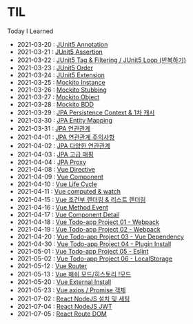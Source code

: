 # TIL
Today I Learned

* 2021-03-20 : [JUnit5 Annotation](Junit5/2021-03-20.md) <br>
* 2021-03-21 : [JUnit5 Assertion](Junit5/2021-03-21.md) <br>
* 2021-03-22 : [JUnit5 Tag & Filtering / JUnit5 Loop (반복하기)](Junit5/2021-03-22.md) <br>
* 2021-03-23 : [JUnit5 Order](Junit5/2021-03-23.md) <br>
* 2021-03-24 : [JUnit5 Extension](Junit5/2021-03-24.md) <br>
* 2021-03-25 : [Mockito Instance](Junit5/2021-03-25.md) <br>
* 2021-03-26 : [Mockito Stubbing](Junit5/2021-03-26.md) <br>
* 2021-03-27 : [Mockito Object](Junit5/2021-03-27.md) <br>
* 2021-03-28 : [Mockito BDD](Junit5/2021-03-28.md) <br>
* 2021-03-29 : [JPA Persistence Context & 1차 캐시](JPA/2021-03-29.md) <br>
* 2021-03-30 : [JPA Entity Mapping](JPA/2021-03-30.md) <br>
* 2021-03-31 : [JPA 연관관계](JPA/2021-03-31.md) <br>
* 2021-04-01 : [JPA 연관관계 주의사항](JPA/2021-04-01.md) <br>
* 2021-04-02 : [JPA 다양한 연관관계](JPA/2021-04-02.md) <br>
* 2021-04-03 : [JPA 고급 매핑](JPA/2021-04-03.md) <br>
* 2021-04-04 : [JPA Proxy](JPA/2021-04-04.md) <br>
* 2021-04-08 : [Vue Directive](Vue/2021-04-08.md) <br>
* 2021-04-09 : [Vue Component](Vue/2021-04-09.md) <br>
* 2021-04-10 : [Vue Life Cycle](Vue/2021-04-10.md) <br>
* 2021-04-11 : [Vue computed & watch](Vue/2021-04-11.md) <br>
* 2021-04-15 : [Vue 조건부 렌더링 & 리스트 렌더링](Vue/2021-04-15.md) <br>
* 2021-04-16 : [Vue Method Event](Vue/2021-04-16.md) <br>
* 2021-04-17 : [Vue Component Detail](Vue/2021-04-17.md) <br>
* 2021-04-18 : [Vue Todo-app Project 01 - Webpack](Vue/2021-04-18.md) <br>
* 2021-04-19 : [Vue Todo-app Project 02 - Webpack](Vue/2021-04-19.md) <br>
* 2021-04-20 : [Vue Todo-app Project 03 - Vue Dependency](Vue/2021-04-20.md) <br>
* 2021-04-30 : [Vue Todo-app Project 04 - Plugin Install](Vue/2021-04-30.md) <br>
* 2021-05-01 : [Vue Todo-app Project 05 - Eslint](Vue/2021-05-01.md) <br>
* 2021-05-02 : [Vue Todo-app Project 06 - LocalStorage](Vue/2021-05-02.md) <br>
* 2021-05-12 : [Vue Router](Vue/2021-05-12.md) <br>
* 2021-05-13 : [Vue 해쉬 모드/히스토리 !모드](Vue/2021-05-13.md) <br>
* 2021-05-20 : [Vue External Install](Vue/2021-05-20.md) <br>
* 2021-05-23 : [Vue axios / Promise 객체](Vue/2021-05-23.md) <br>
* 2021-07-02 : [React NodeJS 설치 및 세팅](Vue/2021-07-02.md) <br>
* 2021-07-04 : [React NodeJS JWT](Vue/2021-07-04.md) <br>
* 2021-07-05 : [React Route DOM](Vue/2021-07-05.md) <br>
